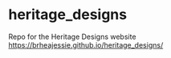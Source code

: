 # heritage_designs
Repo for the Heritage Designs website
https://brheajessie.github.io/heritage_designs/
